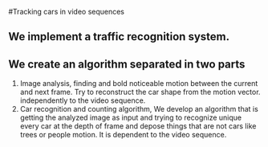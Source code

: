 #Tracking cars in video sequences

## We implement a traffic recognition system. 
## We create an algorithm separated in two parts

1. Image analysis, finding and bold noticeable motion between the current and next frame. Try to reconstruct the car shape from the motion vector. independently to the video sequence.
2. Car recognition and counting algorithm, We develop an algorithm that is getting the analyzed image as input and trying to recognize unique every car at the depth of frame and depose things that are not cars like trees or people motion. It is dependent to the video sequence.
